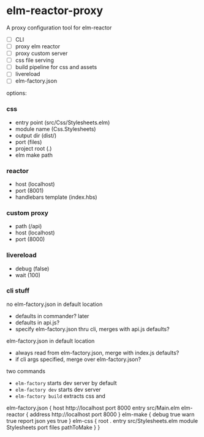 # elm-reactor-proxy

A proxy configuration tool for elm-reactor

- [ ] CLI
- [ ] proxy elm reactor
- [ ] proxy custom server
- [ ] css file serving
- [ ] build pipeline for css and assets
- [ ] livereload
- [ ] elm-factory.json

options:

### css
- entry point (src/Css/Stylesheets.elm)
- module name (Css.Stylesheets)
- output dir (dist/)
- port (files)
- project root (.)
- elm make path

### reactor
- host (localhost)
- port (8001)
- handlebars template (index.hbs)

### custom proxy
- path (/api)
- host (localhost)
- port (8000)

### livereload
- debug (false)
- wait (100)


### cli stuff
no elm-factory.json in default location
  - defaults in commander? later
  - defaults in api.js?
  - specify elm-factory.json thru cli, merges with api.js defaults?

elm-factory.json in default location
  - always read from elm-factory.json, merge with index.js defaults?
  - if cli args specified, merge over elm-factory.json?

two commands
  - `elm-factory` starts dev server by default
  - `elm-factory dev` starts dev server
  - `elm-factory build` extracts css and

elm-factory.json {
  host http://localhost
  port 8000
  entry src/Main.elm
  elm-reactor {
    address http://localhost
    port 8000
  }
  elm-make {
    debug true
    warn true
    report json
    yes true
  }
  elm-css {
    root .
    entry src/Stylesheets.elm
    module Stylesheets
    port files
    pathToMake
  }
}
